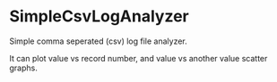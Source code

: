 # SimpleCsvLogAnalyzer
Simple comma seperated (csv) log file analyzer.

It can plot value vs record number, and value vs another value scatter graphs.

